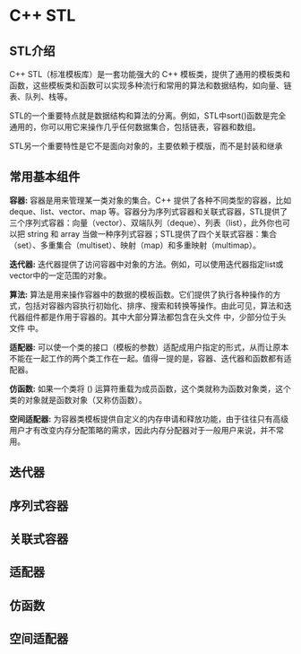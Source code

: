 # C++ STL

## STL介绍

C++ STL（标准模板库）是一套功能强大的 C++ 模板类，提供了通用的模板类和函数，这些模板类和函数可以实现多种流行和常用的算法和数据结构，如向量、链表、队列、栈等。

STL的一个重要特点就是数据结构和算法的分离。例如，STL中sort()函数是完全通用的，你可以用它来操作几乎任何数据集合，包括链表，容器和数组。

STL另一个重要特性是它不是面向对象的，主要依赖于模版，而不是封装和继承

## 常用基本组件

**容器:** 容器是用来管理某一类对象的集合。C++ 提供了各种不同类型的容器，比如 deque、list、vector、map 等。容器分为序列式容器和关联式容器，STL提供了三个序列式容器：向量（vector）、双端队列（deque）、列表（list），此外你也可以把 string 和 array 当做一种序列式容器；STL提供了四个关联式容器：集合（set）、多重集合（multiset）、映射（map）和多重映射（multimap）。

**迭代器:** 迭代器提供了访问容器中对象的方法。例如，可以使用迭代器指定list或vector中的一定范围的对象。

**算法:** 算法是用来操作容器中的数据的模板函数。它们提供了执行各种操作的方式，包括对容器内容执行初始化、排序、搜索和转换等操作。由此可见，算法和迭代器组件都是作用于容器的。其中大部分算法都包含在头文件 <algorithm> 中，少部分位于头文件 <numeric> 中。

**适配器:** 可以使一个类的接口（模板的参数）适配成用户指定的形式，从而让原本不能在一起工作的两个类工作在一起。值得一提的是，容器、迭代器和函数都有适配器。

**仿函数:** 如果一个类将 () 运算符重载为成员函数，这个类就称为函数对象类，这个类的对象就是函数对象（又称仿函数）。

**空间适配器:** 为容器类模板提供自定义的内存申请和释放功能，由于往往只有高级用户才有改变内存分配策略的需求，因此内存分配器对于一般用户来说，并不常用。

## 迭代器
## 序列式容器
## 关联式容器
## 适配器
## 仿函数
## 空间适配器

